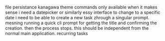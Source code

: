 file persistance 
kanagawa theme 
commands only available when it makes sense
i need a datepicker or similarly essy interface to change to a specific date 
i need to be able to create a new task zhrough a singular prompt. mesning running a quick cli prompt for getting the title and confirming the creation. then the process stops. this should be independent from the normal main application. 
recurring tasks 
